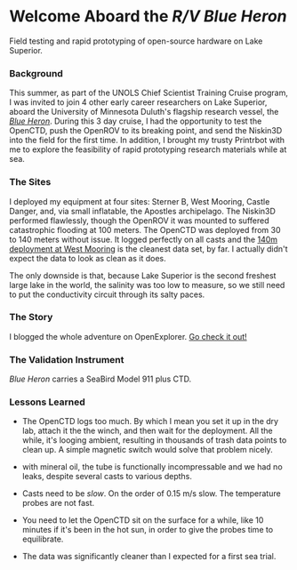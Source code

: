Welcome Aboard the *R/V Blue Heron*
===================================

Field testing and rapid prototyping of open-source hardware on Lake Superior.

### Background

This summer, as part of the UNOLS Chief Scientist Training Cruise program, I was invited to join 4 other early career researchers on Lake Superior, aboard the University of Minnesota Duluth's flagship research vessel, the [*Blue Heron*](http://www.d.umn.edu/llo/facilities/blueheron.html). During this 3 day cruise, I had the opportunity to test the OpenCTD, push the OpenROV to its breaking point, and send the Niskin3D into the field for the first time. In addition, I brought my trusty Printrbot with me to explore the feasibility of rapid prototyping research materials while at sea. 

### The Sites

I deployed my equipment at four sites: Sterner B, West Mooring, Castle Danger, and, via small inflatable, the Apostles archipelago. The Niskin3D performed flawlessly, though the OpenROV it was mounted to suffered catastrophic flooding at 100 meters. The OpenCTD was deployed from 30 to 140 meters without issue. It logged perfectly on all casts and the [140m deployment at West Mooring](https://github.com/OceanographyforEveryone/OpenCTD/blob/master/Field_Trials/Blue_Heron_2015-11/Images/BH15-11_003-02_WestMooring_Profile_Descent.jpg) is the cleanest data set, by far. I actually didn't expect the data to look as clean as it does. 

The only downside is that, because Lake Superior is the second freshest large lake in the world, the salinity was too low to measure, so we still need to put the conductivity circuit through its salty paces. 

### The Story

I blogged the whole adventure on OpenExplorer. [Go check it out!](https://openexplorer.com/expedition/foreverex)

### The Validation Instrument

*Blue Heron* carries a SeaBird Model 911 plus CTD. 

### Lessons Learned

* The OpenCTD logs too much. By which I mean you set it up in the dry lab, attach it the the winch, and then wait for the deployment. All the while, it's looging ambient, resulting in thousands of trash data points to clean up. A simple magnetic switch would solve that problem nicely. 

* with mineral oil, the tube is functionally incompressable and we had no leaks, despite several casts to various depths. 
 
* Casts need to be *slow*. On the order of 0.15 m/s slow. The temperature probes are not fast. 

* You need to let the OpenCTD sit on the surface for a while, like 10 minutes if it's been in the hot sun, in order to give the probes time to equilibrate. 

* The data was significantly cleaner than I expected for a first sea trial. 
